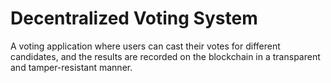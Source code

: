 # Decentralized Voting System

A voting application where users can cast their votes for different candidates, and the results are recorded on the blockchain in a transparent and tamper-resistant manner.
